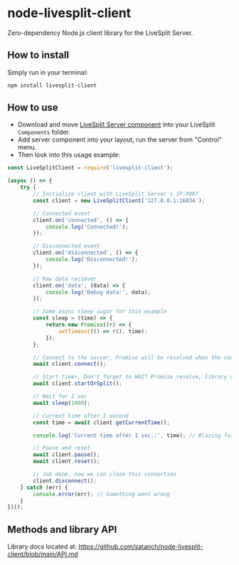 # node-livesplit-client

Zero-dependency Node.js client library for the LiveSplit Server.

## How to install

Simply run in your terminal:

```sh
npm install livesplit-client
```

## How to use

* Download and move [LiveSplit Server component](https://github.com/LiveSplit/LiveSplit.Server) into your LiveSplit `Components` folder.
* Add server component into your layout, run the server from "Control" menu.
* Then look into this usage example:

```js
const LiveSplitClient = require('livesplit-client');

(async () => {
    try {
        // Initialize client with LiveSplit Server's IP:PORT
        const client = new LiveSplitClient('127.0.0.1:16834');

        // Connected event
        client.on('connected', () => {
            console.log('Connected!');
        });

        // Disconnected event
        client.on('disconnected', () => {
            console.log('Disconnected!');
        });

        // Raw data reciever
        client.on('data', (data) => {
            console.log('Debug data:', data);
        });

        // Some async sleep sugar for this example
        const sleep = (time) => {
            return new Promise((r) => {
                setTimeout(() => r(), time);
            });
        };

        // Connect to the server, Promise will be resolved when the connection will be succesfully established
        await client.connect();

        // Start timer. Don't forget to WAIT Promise resolve, library does not have any queue implementation!
        await client.startOrSplit();

        // Wait for 1 sec
        await sleep(1000);

        // Current time after 1 second
        const time = await client.getCurrentTime();

        console.log('Current time after 1 sec.:', time); // Blazing fast and accurate numbers

        // Pause and reset
        await client.pause();
        await client.reset();

        // Job done, now we can close this connection
        client.disconnect();
    } catch (err) {
        console.error(err); // Something went wrong
    }
})();
```

## Methods and library API

Library docs located at: https://github.com/satanch/node-livesplit-client/blob/main/API.md
